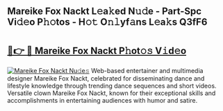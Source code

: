 ## Mareike Fox Nackt L𝚎a𝚔ed N𝚞𝚍e - Part-Spc Vi𝚍𝚎o P𝚑𝚘tos - H𝚘𝚝 O𝚗𝚕yf𝚊ns L𝚎a𝚔s Q3fF6

# <h2><a href="http://kf10o1q.oniu.top/?m=Mareike+Fox+Nackt">🔗👉 🔴 Mareike Fox Nackt P𝚑ot𝚘𝚜 V𝚒d𝚎o</a></h2>

[![Mareike Fox Nackt Nu𝚍e𝚜](https://i.imgur.com/0qMVB7G.gif)](http://kf10o1q.oniu.top/?m=Mareike+Fox+Nackt)
Web-based entertainer and multimedia designer Mareike Fox Nackt, celebrated for disseminating dance and lifestyle knowledge through trending dance sequences and short videos. Versatile clown Mareike Fox Nackt, known for their exceptional skills and accomplishments in entertaining audiences with humor and satire.  
